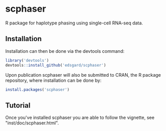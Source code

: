 # scphaser
R package for haplotype phasing using single-cell RNA-seq data.

## Installation

Installation can then be done via the devtools command:
```R
library('devtools')
devtools::install_github('edsgard/scphaser')
```

Upon publication scphaser will also be submitted to CRAN, the R
package repository, where installation can be done by:
```R
install.packages('scphaser')
```

## Tutorial
Once you've installed scphaser you are able to follow the vignette, see "inst/doc/scphaser.html".
